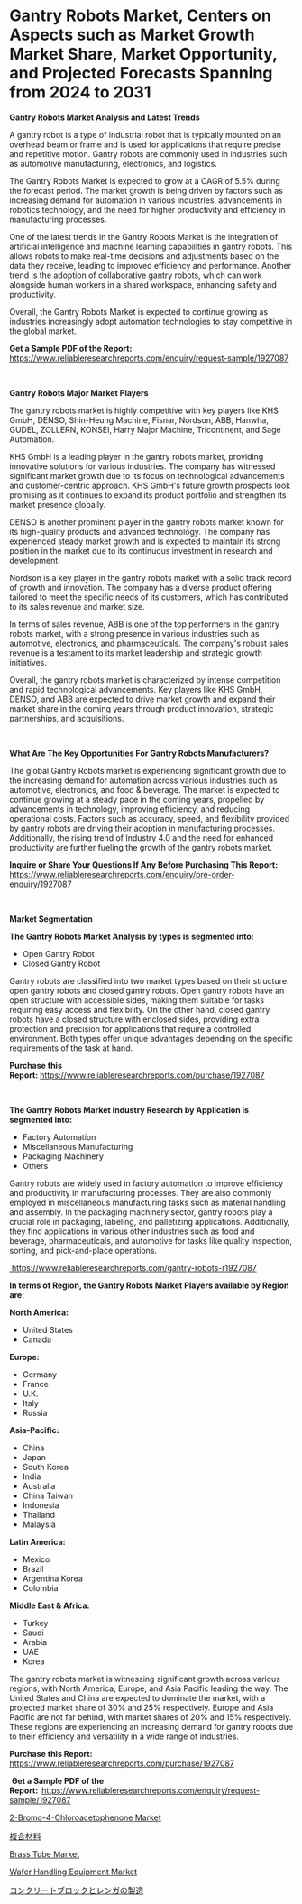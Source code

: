 <p><h1>Gantry Robots Market, Centers on Aspects such as Market Growth Market Share, Market Opportunity, and Projected Forecasts Spanning from 2024 to 2031</h1></p><p><strong>Gantry Robots Market Analysis and Latest Trends</strong></p>
<p><p>A gantry robot is a type of industrial robot that is typically mounted on an overhead beam or frame and is used for applications that require precise and repetitive motion. Gantry robots are commonly used in industries such as automotive manufacturing, electronics, and logistics.</p><p>The Gantry Robots Market is expected to grow at a CAGR of 5.5% during the forecast period. The market growth is being driven by factors such as increasing demand for automation in various industries, advancements in robotics technology, and the need for higher productivity and efficiency in manufacturing processes.</p><p>One of the latest trends in the Gantry Robots Market is the integration of artificial intelligence and machine learning capabilities in gantry robots. This allows robots to make real-time decisions and adjustments based on the data they receive, leading to improved efficiency and performance. Another trend is the adoption of collaborative gantry robots, which can work alongside human workers in a shared workspace, enhancing safety and productivity.</p><p>Overall, the Gantry Robots Market is expected to continue growing as industries increasingly adopt automation technologies to stay competitive in the global market.</p></p>
<p><strong>Get a Sample PDF of the Report:&nbsp;</strong> <a href="https://www.reliableresearchreports.com/enquiry/request-sample/1927087">https://www.reliableresearchreports.com/enquiry/request-sample/1927087</a></p>
<p>&nbsp;</p>
<p><strong>Gantry Robots Major Market Players</strong></p>
<p><p>The gantry robots market is highly competitive with key players like KHS GmbH, DENSO, Shin-Heung Machine, Fisnar, Nordson, ABB, Hanwha, GUDEL, ZOLLERN, KONSEI, Harry Major Machine, Tricontinent, and Sage Automation. </p><p>KHS GmbH is a leading player in the gantry robots market, providing innovative solutions for various industries. The company has witnessed significant market growth due to its focus on technological advancements and customer-centric approach. KHS GmbH's future growth prospects look promising as it continues to expand its product portfolio and strengthen its market presence globally.</p><p>DENSO is another prominent player in the gantry robots market known for its high-quality products and advanced technology. The company has experienced steady market growth and is expected to maintain its strong position in the market due to its continuous investment in research and development.</p><p>Nordson is a key player in the gantry robots market with a solid track record of growth and innovation. The company has a diverse product offering tailored to meet the specific needs of its customers, which has contributed to its sales revenue and market size.</p><p>In terms of sales revenue, ABB is one of the top performers in the gantry robots market, with a strong presence in various industries such as automotive, electronics, and pharmaceuticals. The company's robust sales revenue is a testament to its market leadership and strategic growth initiatives.</p><p>Overall, the gantry robots market is characterized by intense competition and rapid technological advancements. Key players like KHS GmbH, DENSO, and ABB are expected to drive market growth and expand their market share in the coming years through product innovation, strategic partnerships, and acquisitions.</p></p>
<p>&nbsp;</p>
<p><strong>What Are The Key Opportunities For Gantry Robots Manufacturers?</strong></p>
<p><p>The global Gantry Robots market is experiencing significant growth due to the increasing demand for automation across various industries such as automotive, electronics, and food & beverage. The market is expected to continue growing at a steady pace in the coming years, propelled by advancements in technology, improving efficiency, and reducing operational costs. Factors such as accuracy, speed, and flexibility provided by gantry robots are driving their adoption in manufacturing processes. Additionally, the rising trend of Industry 4.0 and the need for enhanced productivity are further fueling the growth of the gantry robots market.</p></p>
<p><strong>Inquire or Share Your Questions If Any Before Purchasing This Report:</strong> <a href="https://www.reliableresearchreports.com/enquiry/pre-order-enquiry/1927087">https://www.reliableresearchreports.com/enquiry/pre-order-enquiry/1927087</a></p>
<p>&nbsp;</p>
<p><strong>Market Segmentation</strong></p>
<p><strong>The Gantry Robots Market Analysis by types is segmented into:</strong></p>
<p><ul><li>Open Gantry Robot</li><li>Closed Gantry Robot</li></ul></p>
<p><p>Gantry robots are classified into two market types based on their structure: open gantry robots and closed gantry robots. Open gantry robots have an open structure with accessible sides, making them suitable for tasks requiring easy access and flexibility. On the other hand, closed gantry robots have a closed structure with enclosed sides, providing extra protection and precision for applications that require a controlled environment. Both types offer unique advantages depending on the specific requirements of the task at hand.</p></p>
<p><strong>Purchase this Report:&nbsp;</strong><a href="https://www.reliableresearchreports.com/purchase/1927087">https://www.reliableresearchreports.com/purchase/1927087</a></p>
<p>&nbsp;</p>
<p><strong>The Gantry Robots Market Industry Research by Application is segmented into:</strong></p>
<p><ul><li>Factory Automation</li><li>Miscellaneous Manufacturing</li><li>Packaging Machinery</li><li>Others</li></ul></p>
<p><p>Gantry robots are widely used in factory automation to improve efficiency and productivity in manufacturing processes. They are also commonly employed in miscellaneous manufacturing tasks such as material handling and assembly. In the packaging machinery sector, gantry robots play a crucial role in packaging, labeling, and palletizing applications. Additionally, they find applications in various other industries such as food and beverage, pharmaceuticals, and automotive for tasks like quality inspection, sorting, and pick-and-place operations.</p></p>
<p><a href="https://www.reliableresearchreports.com/gantry-robots-r1927087">&nbsp;https://www.reliableresearchreports.com/gantry-robots-r1927087</a></p>
<p><strong>In terms of Region, the Gantry Robots Market Players available by Region are:</strong></p>
<p>
    <p> <strong> North America: </strong>
        <ul>
            <li>United States</li>
            <li>Canada</li>
        </ul>
        </p> 
    <p> <strong> Europe: </strong>
        <ul>
            <li>Germany</li>
            <li>France</li>
            <li>U.K.</li>
            <li>Italy</li>
            <li>Russia</li>
        </ul>
        </p> 
    <p> <strong> Asia-Pacific: </strong>
        <ul>
            <li>China</li>
            <li>Japan</li>
            <li>South Korea</li>
            <li>India</li>
            <li>Australia</li>
            <li>China Taiwan</li>
            <li>Indonesia</li>
            <li>Thailand</li>
            <li>Malaysia</li>
        </ul>
        </p> 
    <p> <strong> Latin America: </strong>
        <ul>
            <li>Mexico</li>
            <li>Brazil</li>
            <li>Argentina Korea</li>
            <li>Colombia</li>
        </ul>
        </p> 
    <p> <strong> Middle East & Africa: </strong>
        <ul>
            <li>Turkey</li>
            <li>Saudi</li>
            <li>Arabia</li>
            <li>UAE</li>
            <li>Korea</li>
        </ul>
    </p>
    </p>
<p><p>The gantry robots market is witnessing significant growth across various regions, with North America, Europe, and Asia Pacific leading the way. The United States and China are expected to dominate the market, with a projected market share of 30% and 25% respectively. Europe and Asia Pacific are not far behind, with market shares of 20% and 15% respectively. These regions are experiencing an increasing demand for gantry robots due to their efficiency and versatility in a wide range of industries.</p></p>
<p><strong>Purchase this Report: </strong><a href="https://www.reliableresearchreports.com/purchase/1927087">https://www.reliableresearchreports.com/purchase/1927087</a></p>
<p>&nbsp;<strong>Get a Sample PDF of the Report:&nbsp;&nbsp;</strong><a href="https://www.reliableresearchreports.com/enquiry/request-sample/1927087">https://www.reliableresearchreports.com/enquiry/request-sample/1927087</a></p>
<p><strong></strong></p>
<p><p><a href="https://www.linkedin.com/pulse/2-bromo-4-chloroacetophenone-market-provides-comprehensive-analysis-cd6rf?trackingId=vZ4d7ltcUjc2L%2Fid6owVWg%3D%3D">2-Bromo-4-Chloroacetophenone Market</a></p><p><a href="https://github.com/zjkmgcs938405/Market-Research-Report-List-1/blob/main/338623134675.md">複合材料</a></p><p><a href="https://www.linkedin.com/pulse/brass-tube-market-analysis-size-global-industry-overview-segmentation-t5y7f?trackingId=Oa79kY7y2edSkFoV2D4omQ%3D%3D">Brass Tube Market</a></p><p><a href="https://github.com/wwwkeltoum/Market-Research-Report-List-3/blob/main/wafer-handling-equipment-market.md">Wafer Handling Equipment Market</a></p><p><a href="https://github.com/schmahlson/Market-Research-Report-List-1/blob/main/562557334678.md">コンクリートブロックとレンガの製造</a></p></p>